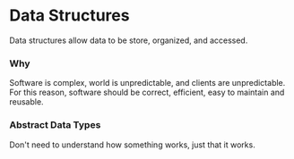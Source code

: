 # Data Structures
Data structures allow data to be store, organized, and accessed.

### Why
Software is complex, world is unpredictable, and clients are unpredictable. For this reason, software should be correct, efficient, easy to maintain and reusable.

### Abstract Data Types
Don't need to understand how something works, just that it works.